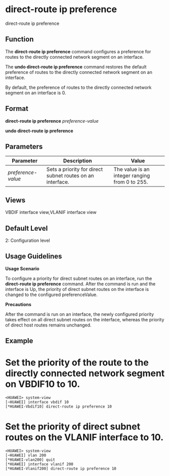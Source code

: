 direct-route ip preference
==========================

direct-route ip preference

Function
--------



The **direct-route ip preference** command configures a preference for routes to the directly connected network segment on an interface.

The **undo direct-route ip preference** command restores the default preference of routes to the directly connected network segment on an interface.



By default, the preference of routes to the directly connected network segment on an interface is 0.


Format
------

**direct-route ip preference** *preference-value*

**undo direct-route ip preference**


Parameters
----------

| Parameter | Description | Value |
| --- | --- | --- |
| *preference-value* | Sets a priority for direct subnet routes on an interface. | The value is an integer ranging from 0 to 255. |



Views
-----

VBDIF interface view,VLANIF interface view


Default Level
-------------

2: Configuration level


Usage Guidelines
----------------

**Usage Scenario**

To configure a priority for direct subnet routes on an interface, run the **direct-route ip preference** command. After the command is run and the interface is Up, the priority of direct subnet routes on the interface is changed to the configured preferenceValue.

**Precautions**

After the command is run on an interface, the newly configured priority takes effect on all direct subnet routes on the interface, whereas the priority of direct host routes remains unchanged.


Example
-------

# Set the priority of the route to the directly connected network segment on VBDIF10 to 10.
```
<HUAWEI> system-view
[~HUAWEI] interface vbdif 10
[*HUAWEI-Vbdif10] direct-route ip preference 10

```

# Set the priority of direct subnet routes on the VLANIF interface to 10.
```
<HUAWEI> system-view
[~HUAWEI] vlan 200
[*HUAWEI-vlan200] quit
[*HUAWEI] interface vlanif 200
[*HUAWEI-Vlanif200] direct-route ip preference 10

```